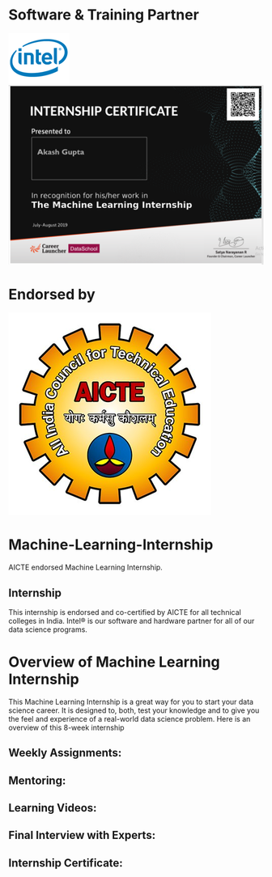 # Software & Training Partner
![title](intel.png)
![title](certi.png)

# Endorsed by
![title](aicte.jpg)


# Machine-Learning-Internship
AICTE endorsed Machine Learning Internship. 

## Internship
This internship is endorsed and co-certified by AICTE for all technical colleges in India. Intel® is our software and hardware partner for all of our data science programs.

# Overview of Machine Learning Internship
This Machine Learning Internship is a great way for you to start your data science career. It is designed to, both, test your knowledge and to give you the feel and experience of a real-world data science problem. Here is an overview of this 8-week internship

## Weekly Assignments:
## Mentoring:
## Learning Videos:
## Final Interview with Experts:
## Internship Certificate: 
